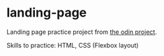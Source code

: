 # landing-page

Landing page practice project from [the odin project](https://www.theodinproject.com/lessons/foundations-landing-page).

Skills to practice: HTML, CSS (Flexbox layout)
